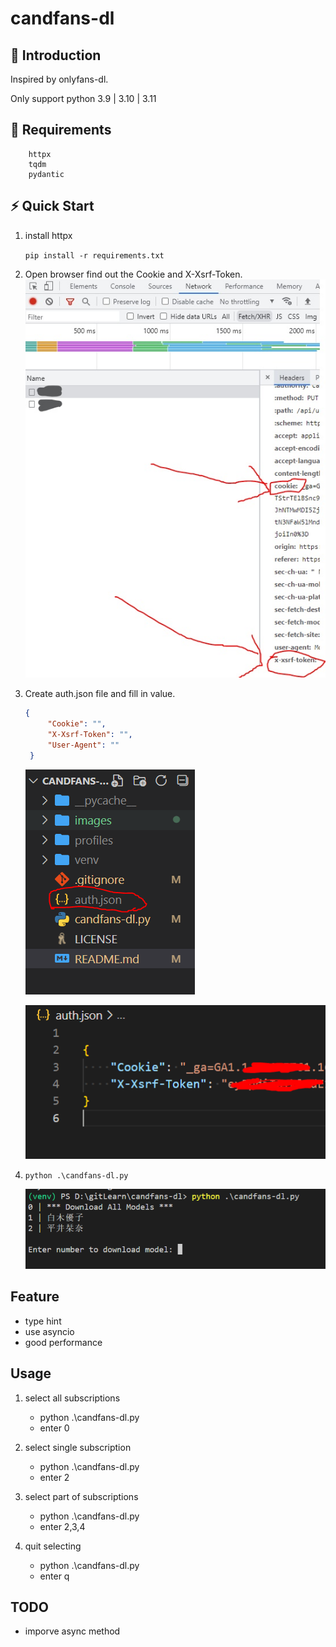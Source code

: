 # candfans-dl

## 🎇 Introduction

Inspired by onlyfans-dl.

Only support python 3.9 | 3.10 | 3.11

## 🌟 Requirements

```
    httpx
    tqdm
    pydantic
```

## ⚡ Quick Start

1. install httpx

    `pip install -r requirements.txt`

2. Open browser find out the Cookie and X-Xsrf-Token.
    ![session](./images/file.jpg)

3. Create auth.json file and fill in value.
   
   ```json
   {
        "Cookie": "",
        "X-Xsrf-Token": "",
        "User-Agent": ""
    }
   ```

    ![auth.json](./images/file.PNG)

    ![auth.json](./images/auth.PNG)

4. `python .\candfans-dl.py`

    ![session](./images/cmd.PNG)

## Feature

- type hint
- use asyncio
- good performance

## Usage

1. select all subscriptions
    - python .\candfans-dl.py
    - enter 0

2. select single subscription
    - python .\candfans-dl.py
    - enter 2

3. select part of subscriptions
    - python .\candfans-dl.py
    - enter 2,3,4

4. quit selecting
    - python .\candfans-dl.py
    - enter q

## TODO

- imporve async method
